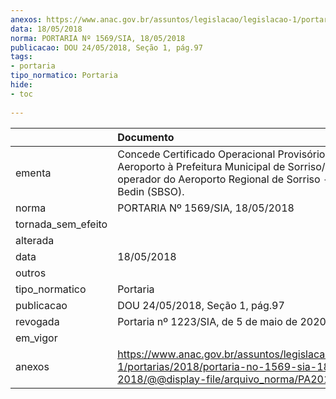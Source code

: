 ```yaml
---
anexos: https://www.anac.gov.br/assuntos/legislacao/legislacao-1/portarias/2018/portaria-no-1569-sia-18-05-2018/@@display-file/arquivo_norma/PA2018-1569.pdf
data: 18/05/2018
norma: PORTARIA Nº 1569/SIA, 18/05/2018
publicacao: DOU 24/05/2018, Seção 1, pág.97
tags:
- portaria
tipo_normatico: Portaria
hide: 
- toc 
 
---
```


|                    | Documento                                                                                                                                                       |
|:-------------------|:----------------------------------------------------------------------------------------------------------------------------------------------------------------|
| ementa             | Concede Certificado Operacional Provisório de Aeroporto à Prefeitura Municipal de Sorriso/MT, operador do Aeroporto Regional de Sorriso - Adolino Bedin (SBSO). |
| norma              | PORTARIA Nº 1569/SIA, 18/05/2018                                                                                                                                |
| tornada_sem_efeito |                                                                                                                                                                 |
| alterada           |                                                                                                                                                                 |
| data               | 18/05/2018                                                                                                                                                      |
| outros             |                                                                                                                                                                 |
| tipo_normatico     | Portaria                                                                                                                                                        |
| publicacao         | DOU 24/05/2018, Seção 1, pág.97                                                                                                                                 |
| revogada           | Portaria nº 1223/SIA, de 5 de maio de 2020.                                                                                                                     |
| em_vigor           |                                                                                                                                                                 |
| anexos             | https://www.anac.gov.br/assuntos/legislacao/legislacao-1/portarias/2018/portaria-no-1569-sia-18-05-2018/@@display-file/arquivo_norma/PA2018-1569.pdf            |